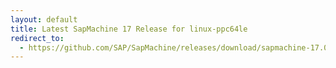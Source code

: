 ```yaml
---
layout: default
title: Latest SapMachine 17 Release for linux-ppc64le
redirect_to:
  - https://github.com/SAP/SapMachine/releases/download/sapmachine-17.0.6/sapmachine-jdk-17.0.6_linux-ppc64le_bin.tar.gz
---
```

